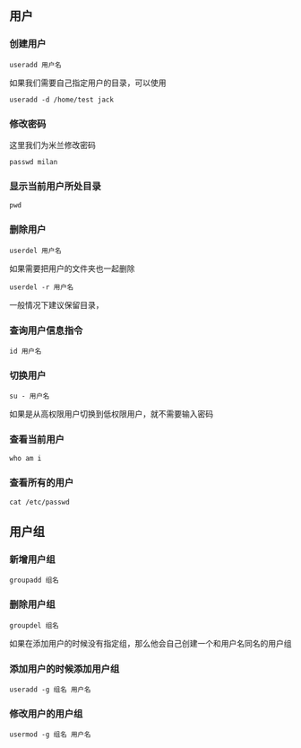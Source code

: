 ## 用户

### 创建用户

```
useradd 用户名
```

如果我们需要自己指定用户的目录，可以使用

```
useradd -d /home/test jack
```



### 修改密码

这里我们为米兰修改密码

```
passwd milan
```



### 显示当前用户所处目录

```
pwd
```



### 删除用户

```
userdel 用户名
```

如果需要把用户的文件夹也一起删除

```
userdel -r 用户名
```

一般情况下建议保留目录，



### 查询用户信息指令

```
id 用户名
```



### 切换用户

```
su - 用户名
```

如果是从高权限用户切换到低权限用户，就不需要输入密码



### 查看当前用户

```
who am i
```



### 查看所有的用户

```
cat /etc/passwd
```





## 用户组

### 新增用户组

```
groupadd 组名
```

### 删除用户组

```
groupdel 组名
```

如果在添加用户的时候没有指定组，那么他会自己创建一个和用户名同名的用户组

### 添加用户的时候添加用户组

```
useradd -g 组名 用户名
```

### 修改用户的用户组

```
usermod -g 组名 用户名
```

